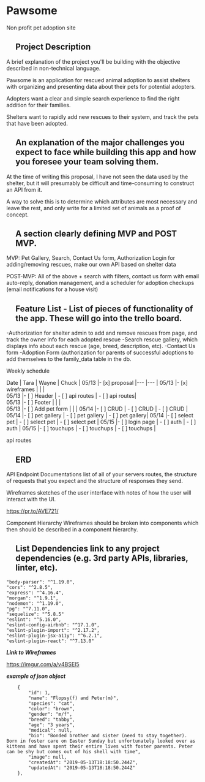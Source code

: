# Pawsome
Non profit pet adoption site

<ul><h2>Project Description</h2></ul>
A brief explanation of the project you'll be building with the objective described in non-technical language.

Pawsome is an application for rescued animal adoption to assist shelters with organizing and presenting data about their pets for potential adopters.

Adopters want a clear and simple search experience to find the right addition for their families.

Shelters want to rapidly add new rescues to their system, and track the pets that have been adopted.

<ul><h2>An explanation of the major challenges you expect to face while building this app and how you foresee your team solving them.</h2></ul>

At the time of writing this proposal, I have not seen the data used by the shelter, but it will presumably be difficult and time-consuming to construct an API from it.

A way to solve this is to determine which attributes are most necessary and leave the rest, and only write for a limited set of animals as a proof of concept.

<ul> <h2>A section clearly defining MVP and POST MVP.</h2></ul>

MVP: Pet Gallery, Search, Contact Us form, Authorization Login for adding/removing rescues, make our own API based on shelter data

POST-MVP: All of the above + search with filters, contact us form with email auto-reply, donation management, and a scheduler for adoption checkups (email notifications for a house  visit)

<ul><h2>Feature List - List of pieces of functionality of the app. These will go into the trello board.</h2></ul>

-Authorization for shelter admin to add and remove rescues from page, and track the owner info for each adopted rescue
-Search rescue gallery, which displays info about each rescue (age, breed, description, etc).
-Contact Us form
-Adoption Form (authorization for parents of successful adoptions to add themselves to the family_data table in the db.

Weekly schedule

  Date      |  Tara           	|              Wayne	|           Chuck 	|
  05/13     |- [x] proposal	    |---	                |---               	|
  05/13     |- [x] wireframes  	|                    	|                  	|   
  05/13     |- [ ] Header       |   - [ ] api routes  |   - [ ] api routes|   
  05/13     |- [ ] Footer       |                    	|                 	|  
  05/13     |- [ ] Add pet form |                    	|                 	|
  05/14     |- [ ] CRUD         | - [ ] CRUD        	|  - [ ] CRUD     	|
  05/14     |- [ ] pet gallery  | - [ ] pet gallery 	|  - [ ] pet gallery|
  05/14     |- [ ] select pet   | - [ ] select pet    |  - [ ] select pet	|
  05/15     |- [ ] login page   | - [ ] auth          |  - [ ] auth      	|
  05/15     |- [ ] touchups     | - [ ] touchups      | - [ ] touchups    |



api routes
<ul><h2>ERD</ul></h2>

API Endpoint Documentations list of all of your servers routes, the structure of requests that you expect and the structure of responses they send.



Wireframes sketches of the user interface with notes of how the user will interact with the UI.

https://pr.to/AVE721/

Component Hierarchy Wireframes should be broken into components which then should be described in a component hierarchy.

<ul><h2>List Dependencies link to any project dependencies (e.g. 3rd party APIs, libraries, linter, etc).</h2></ul>

    "body-parser": "^1.19.0",
    "cors": "^2.8.5",
    "express": "^4.16.4",
    "morgan": "^1.9.1",
    "nodemon": "^1.19.0",
    "pg": "^7.11.0",
    "sequelize": "^5.8.5"
    "eslint": "^5.16.0",
    "eslint-config-airbnb": "^17.1.0",
    "eslint-plugin-import": "^2.17.2",
    "eslint-plugin-jsx-a11y": "^6.2.1",
    "eslint-plugin-react": "^7.13.0"



***Link to Wireframes***

https://imgur.com/a/v4BSEI5

***example of json object***

````[
    {
        "id": 1,
        "name": "Flopsy(f) and Peter(m)",
        "species": "cat",
        "color": "brown",
        "gender": "m/f",
        "breed": "tabby",
        "age": "3 years",
        "medical": null,
        "bio": "Bonded brother and sister (need to stay together). Born in foster care on Easter Sunday but unfortunately looked over as kittens and have spent their entire lives with foster parents. Peter can be shy but comes out of his shell with time",
        "image": null,
        "createdAt": "2019-05-13T18:18:50.244Z",
        "updatedAt": "2019-05-13T18:18:50.244Z"
    },
